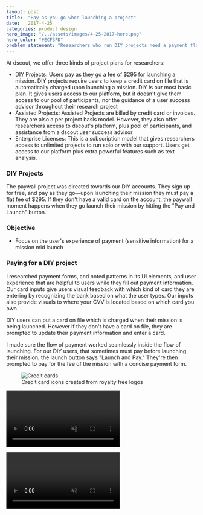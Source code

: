 ```yaml
---
layout: post
title:  "Pay as you go when launching a project"
date:   2017-4-25
categories: product design
hero_image: "/../assets/images/4-25-2017-hero.png"
hero_color: "#ECF3FD"
problem_statement: "Researchers who run DIY projects need a payment flow to launch their projects."
---
```



At dscout, we offer three kinds of project plans for researchers:

* DIY Projects: Users pay as they go a fee of $295 for launching a mission. DIY projects require users to keep a credit card on file that is automatically charged upon launching a mission. DIY is our most basic plan. It gives users access to our platform, but it doesn't give them access to our pool of participants, nor the guidance of a user success advisor throughout their research project
* Assisted Projects: Assisted Projects are billed by credit card or invoices. They are also a per project basis model. However, they also offer researchers access to dscout's platform, plus pool of participants, and assistance from a dscout user success advisor
* Enterprise Licenses: This is a subscription model that gives researchers access to unlimited projects to run solo or with our support. Users get access to our platform plus extra powerful features such as text analysis.

### DIY Projects
The paywall project was directed towards our DIY accounts. They sign up for free, and pay as they go—upon launching their mission they must pay a flat fee of $295. If they don't have a valid card on the account, the paywall moment happens when they go launch their mission by hitting the "Pay and Launch" button.

### Objective
* Focus on the user's experience of payment (sensitive information) for a mission mid launch

### Paying for a DIY project
I researched payment forms, and noted patterns in its UI elements, and user experience that are helpful to users while they fill out payment information. Our card inputs give users visual feedback with which kind of card they are entering by recognizing the bank based on what the user types. Our inputs also provide visuals to where your CVV is located based on which card you own.

DIY users can put a card on file which is charged when their mission is being launched. However if they don't have a card on file, they are prompted to update their payment information and enter a card.

I made sure the flow of payment worked seamlessly inside the flow of launching. For our DIY users, that sometimes must pay before launching their mission, the launch button says "Launch and Pay." They're then prompted to pay for the fee of the mission with a concise payment form.

<figure>
	<img src="../../../../../../assets/images/cards.png" title="Credit cards" />
	<figcaption class="media-caption center">Credit card icons created from royalty free logos</figcaption>
</figure>

<video  muted autoplay preload src="../../../assets/images/diy-launch.mp4"><source src="../../../assets/images/diy-launch.mp4" type="video/mp4"></video>

<video  muted autoplay preload  src="../../../assets/images/diy-launch-2.mp4"><source src="../../../assets/images/diy-launch-2.mp4" type="video/mp4"></video>
